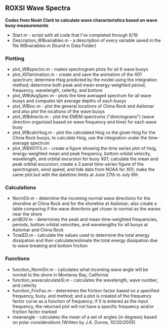 ## ROXSI Wave Spectra
**Codes from Noah Clark to calculate wave characteristics based on wave buoy measurements**

* Start.m - script with all code that I've completed through 6/19
* Description_WBvariables.m - a description of every variable saved in the file WBvariables.m (found in Data Folder)
  
### Plotting
* plot_WBspectro.m - makes spectrogram plots for all 6 wave buoys
* plot_X01animation.m - create and save the animation of the X01 spectrum; determine Hsig predicted by the model using the integration method; determine both peak and mean energy-weighted period, frequency, wavelength, celerity, and bottom 
* plot_WBtAvgSpec.m - plots the time averaged spectrum for all wave buoys and computes teh average depths of each buoys
* plot_WBloc.m - plot the general locations of China Rock and Asilomar and also plot the locations of the wave buoys
* plot_WBdirecto.m - plot the EMEM spectrums ("directograms") (wave direction organized based on wave frequency and time) for each wave buoy
* plot_WBcalcHsig.m - plot the calculated Hsig vs the given Hsig for the China Rock buoys; to calculate Hsig, use the integration under the time-average spectrum
* plot_WBX01TS.m - create a figure showing the time series plot of Hsig, energy-weighted mean and peak frequency, bottom orbital velocity, wavelength, and orbital excursion for buoy X01; calculate the mean and peak orbital excursion; create a 3 panel time-series figure of the spectrogram, wind speed, and tide data from NOAA for X01; make the same plot but with the datetime limits at June 27th to July 6th
  
### Calculations
* NormDir.m - determine the incoming normal wave directions for the shoreline at China Rock and for the shoreline at Asilomar; also create a table comparing if the wave directions get closer to normal as the waves near the shore
* pmBOV.m - determines the peak and mean time-weighted frequencies, periods, bottom orbital velocities, and wavelengths for all buoys at Asilomar and China Rock
* TotalED.m - calculate the values used to determine the total energy dissipation and then calculate/estimate the total energy dissipation due to wave breaking and bottom friction

### Functions
* function_NormDir.m - calculates what incoming wave angle will be normal to the shore in Monterey Bay, California
* function_wavecalculateSI.m - calculates the wavelength, wave number, and celerity 
* function_FricFac.m - determines the friction factor based on a specified frequency, buoy, and method; and a plot is created of the frequency factor curve as a function of frequency; if 0 is entered as the input frequency, the returned plot will not have a specific frequency and/or friction factor marked
* meanangle - calculates the mean of a set of angles (in degrees) based on polar considerations (Written by J.A. Dunne, 10/20/2005)
